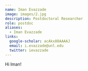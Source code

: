 ```yaml
---
name: Iman Evazzade
image: images/2.jpg
description: Postdoctoral Researcher
role: postdoc
aliases:
  - Iman Evazzade
links:
  google-scholar: acAkx88AAAAJ
  email: i.evazzade@unl.edu
  twitter: ievazzade
---
```


Hi Iman!
